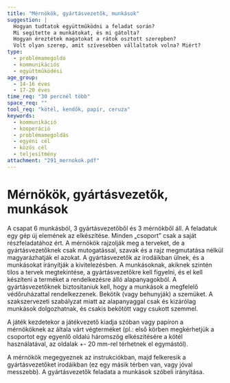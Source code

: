 ```yaml
---
title: "Mérnökök, gyártásvezetők, munkások"
suggestion: | 
  Hogyan tudtatok együttműködni a feladat során?
  Mi segítette a munkátokat, és mi gátolta?
  Hogyan éreztétek magatokat a rátok osztott szerepben?
  Volt olyan szerep, amit szívesebben vállaltatok volna? Miért?
type:
  - problémamegoldó
  - kommunikációs
  - együttműködési
age_group:
  - 14-16 éves
  - 17-20 éves
time_req: "30 percnél több"
space_req: ""
tool_req: "kötél, kendők, papír, ceruza"
keywords: 
  - kommunikáció
  - kooperáció
  - problémamegoldás
  - egyéni cél
  - közös cél
  - teljesítmény
attachment: "291_mernokok.pdf"
---
```


# Mérnökök, gyártásvezetők, munkások

A csapat 6 munkásból, 3 gyártásvezetőből és 3 mérnökből áll. A feladatuk egy gép új elemének az elkészítése. Minden „csoport” csak a saját részfeladatához ért. A mérnökök rajzolják meg a terveket, de a gyártásvezetőknek csak mutogatással, szavak és a rajz megmutatása nélkül magyarázhatják el azokat. A gyártásvezetők az irodáikban ülnek, és a munkásokat irányítják a kivitelezésben. A munkásoknak, akiknek szintén tilos a tervek megtekintése, a gyártásvezetőkre kell figyelni, és el kell készíteni a terméket a rendelkezésre álló alapanyagokból. A gyártásvezetőknek biztosítaniuk kell, hogy a munkások a megfelelő védőruházattal rendelkezzenek. Bekötik (vagy behunyják) a szemüket. A szakszervezeti szabályzat miatt az alapanyaggal csak és kizárólag munkások dolgozhatnak, és csakis bekötött vagy csukott szemmel.

A játék kezdetekor a játékvezető kiadja szóban vagy papíron a mérnököknek az általa várt végterméket (pl.: első körben megkérhetjük a csoportot egy egyenlő oldalú háromszög elkészítésére a kötél használatával, az oldalak +- 20 mm-rel térhetnek el egymástól).

A mérnökök megegyeznek az instrukciókban, majd felkeresik a gyártásvezetőket irodáikban (ez egy másik térben van, vagy jóval messzebb). A gyártásvezetők feladata a munkások szóbeli irányítása.
  
  
